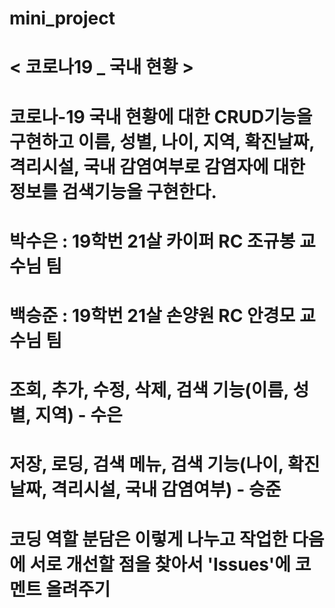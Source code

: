 # mini_project

# < 코로나19 _ 국내 현황 >

# 코로나-19 국내 현황에 대한 CRUD기능을 구현하고 이름, 성별, 나이, 지역, 확진날짜, 격리시설, 국내 감염여부로 감염자에 대한 정보를 검색기능을 구현한다.

# 박수은 : 19학번 21살 카이퍼 RC 조규봉 교수님 팀
# 백승준 : 19학번 21살 손양원 RC 안경모 교수님 팀

# 조회, 추가, 수정, 삭제, 검색 기능(이름, 성별, 지역) - 수은
# 저장, 로딩, 검색 메뉴, 검색 기능(나이, 확진날짜, 격리시설, 국내 감염여부) - 승준

# 코딩 역할 분담은 이렇게 나누고 작업한 다음에 서로 개선할 점을 찾아서 'Issues'에 코멘트 올려주기
